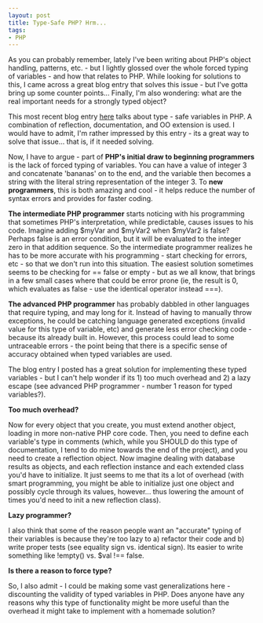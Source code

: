 ```yaml
---
layout: post
title: Type-Safe PHP? Hrm...
tags:
- PHP
---
```

As you can probably remember, lately I've been writing about PHP's object handling, patterns, etc.  - but I lightly glossed over the whole forced typing of variables - and how that relates to PHP.  While looking for solutions to this, I came across a great blog entry that solves this issue - but I've gotta bring up some counter points... Finally, I'm also wondering: what are the real important needs for a strongly typed object?

This most recent blog entry [here](http://jan.kneschke.de/2007/2/19/typesafe-objects-in-php) talks about type - safe variables in PHP.  A combination of reflection, documentation, and OO extension is used.  I would have to admit, I'm rather impressed by this entry - its a great way to solve that issue... that is, if it needed solving.

Now, I have to argue - part of **PHP's initial draw to beginning programmers** is the lack of forced typing of variables.  You can have a value of integer 3 and concatenate 'bananas' on to the end, and the variable then becomes a string with the literal string representation of the integer 3.  To **new programmers**, this is both amazing and cool - it helps reduce the number of syntax errors and provides for faster coding.

**The intermediate PHP programmer** starts noticing with his programming that sometimes PHP's interpretation, while predictable, causes issues to his code.  Imagine adding $myVar and $myVar2 when $myVar2 is false?  Perhaps false is an error condition, but it will be evaluated to the integer zero in that addition sequence.  So the intermediate programmer realizes he has to be more accurate with his programming - start checking for errors, etc - so that we don't run into this situation.  The easiest solution sometimes seems to be checking for == false or empty - but as we all know, that brings in a few small cases where that could be error prone (ie, the result is 0, which evaluates as false - use the identical operator instead ===).

**The advanced PHP programmer** has probably dabbled in other languages that require typing, and may long for it.  Instead of having to manually throw exceptions, he could be catching language generated exceptions (invalid value for this type of variable, etc) and generate less error checking code - because its already built in.  However, this process could lead to some untraceable errors - the point being that there is a specific sense of accuracy obtained when typed variables are used.

The blog entry I posted has a great solution for implementing these typed variables - but I can't help wonder if its 1) too much overhead and 2) a lazy escape (see advanced PHP programmer - number 1 reason for typed variables?).

**Too much overhead?**

Now for every object that you create, you must extend another object, loading in more non-native PHP core code.  Then, you need to define each variable's type in comments (which, while you SHOULD do this type of documentation, I tend to do mine towards the end of the project), and you need to create a reflection object.  Now imagine dealing with database results as objects, and each reflection instance and each extended class you'd have to initialize.  It just seems to me that its a lot of overhead (with smart programming, you might be able to initialize just one object and possibly cycle through its values, however... thus lowering the amount of times you'd need to init a new reflection class).

**Lazy programmer?**

I also think that some of the reason people want an "accurate" typing of their variables is because they're too lazy to a) refactor their code and b) write proper tests (see equality sign vs. identical sign).  Its easier to write something like !empty() vs. $val !== false.

**Is there a reason to force type?**

So, I also admit - I could be making some vast generalizations here - discounting the validity of typed variables in PHP.  Does anyone have any reasons why this type of functionality might be more useful than the overhead it might take to implement with a homemade solution?
